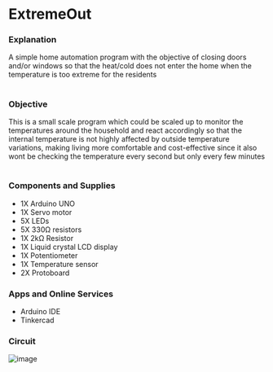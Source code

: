 # ExtremeOut

### Explanation

A simple home automation program with the objective of closing doors and/or windows so that the heat/cold does not enter the home when the temperature
is too extreme for the residents

#
### Objective

This is a small scale program which could be scaled up to monitor the temperatures around the household and react accordingly so that the internal temperature is not highly 
affected by outside temperature variations, making living more comfortable and cost-effective since it also wont be checking the temperature every second but only 
every few minutes

#
### Components and Supplies

<ul>
  <li>1X Arduino UNO</li>
  <li>1X Servo motor</li>
  <li>5X LEDs</li>
  <li>5X 330Ω resistors</li>
  <li>1X 2kΩ Resistor</li>
  <li>1X Liquid crystal LCD display</li>
  <li>1X Potentiometer</li>
  <li>1X Temperature sensor</li>
  <li>2X Protoboard</li>
</ul>

### Apps and Online Services

<ul>
  <li>Arduino IDE</li>
  <li>Tinkercad</li>
</ul>


### Circuit

![image](https://user-images.githubusercontent.com/37463626/133913863-b834f278-7cd6-4adf-90f6-e30128c53f88.PNG)
